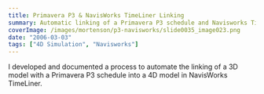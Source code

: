 ```yaml
---
title: Primavera P3 & NavisWorks TimeLiner Linking
summary: Automatic linking of a Primavera P3 schedule and Navisworks Timeliner 4D model
coverImage: /images/mortenson/p3-navisworks/slide0035_image023.png
date: "2006-03-03"
tags: ["4D Simulation", "Navisworks"]
---
```


I developed and documented a process to automate the linking of a 3D model with a Primavera P3 schedule into a 4D model in NavisWorks TimeLiner.
